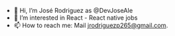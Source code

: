 - 👋 Hi, I’m José Rodriguez as @DevJoseAle
- 👀 I’m interested in React - React native jobs
- 📫 How to reach me: Mail jrodriguezp265@gmail.com.

<!---
DevJoseAle/DevJoseAle is a ✨ special ✨ repository because its `README.md` (this file) appears on your GitHub profile.
You can click the Preview link to take a look at your changes.
--->

